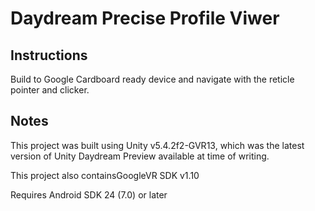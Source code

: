# Daydream Precise Profile Viwer

## Instructions

Build to Google Cardboard ready device and navigate with the reticle pointer and clicker.

## Notes

This project was built using Unity v5.4.2f2-GVR13, which was the latest version of Unity Daydream Preview available at time of writing.

This project also containsGoogleVR SDK v1.10

Requires Android SDK 24 (7.0) or later

